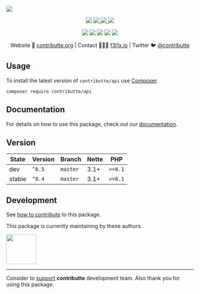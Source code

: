 ![](https://heatbadger.now.sh/github/readme/contributte/api/)

<p align=center>
  <a href="https://github.com/contributte/api/actions"><img src="https://badgen.net/github/checks/contributte/api/master?cache=300"></a>
  <a href="https://coveralls.io/r/contributte/api"> <img src="https://badgen.net/coveralls/c/github/contributte/api?cache=300"> </a>
  <a href="https://packagist.org/packages/contributte/api"> <img src="https://badgen.net/packagist/dm/contributte/api"> </a>
  <a href="https://packagist.org/packages/contributte/api"> <img src="https://badgen.net/packagist/v/contributte/api"> </a>
</p>
<p align=center>
  <a href="https://packagist.org/packages/contributte/api"><img src="https://badgen.net/packagist/php/contributte/api"></a>
  <a href="https://github.com/contributte/api"><img src="https://badgen.net/github/license/contributte/api"></a>
  <a href="https://bit.ly/ctteg"><img src="https://badgen.net/badge/support/gitter/cyan"></a>
  <a href="https://bit.ly/cttfo"><img src="https://badgen.net/badge/support/forum/yellow"></a>
  <a href="https://contributte.org/partners.html"><img src="https://badgen.net/badge/become/a%20patron/F96854"></a>
<p>

<p align=center>
Website 🚀 <a href="https://contributte.org">contributte.org</a> | Contact 👨🏻‍💻 <a href="https://f3l1x.io">f3l1x.io</a> | Twitter 🐦 <a href="https://twitter.com/contributte">@contributte</a>
</p>

## Usage

To install the latest version of `contributte/api` use [Composer](https://getcomposer.org).

```
composer require contributte/api
```

## Documentation

For details on how to use this package, check out our [documentation](.docs).

## Version

| State  | Version | Branch   | Nette | PHP     |
|--------|---------|----------|-------|---------|
| dev    | `^0.5`  | `master` | 3.1+  | `>=8.1` |
| stable | `^0.4`  | `master` | 3.1+  | `>=8.1` |

## Development

See [how to contribute](https://contributte.org/contributing.html) to this package.

This package is currently maintaining by these authors.

<a href="https://github.com/f3l1x">
  <img width="80" height="80" src="https://avatars2.githubusercontent.com/u/538058?v=3&s=80">
</a>

-----

Consider to [support](https://contributte.org/partners.html) **contributte** development team.
Also thank you for using this package.
